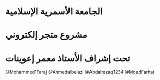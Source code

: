# الجامعة الأسمرية الإسلامية
# مشروع متجر إلكتروني 
# تحت إشراف الأستاذ معمر إعوينات
@Mohammed1Faraj 
@Ahmedalbelazi 
@Abdalrazaq1234 
@MoadFarhat